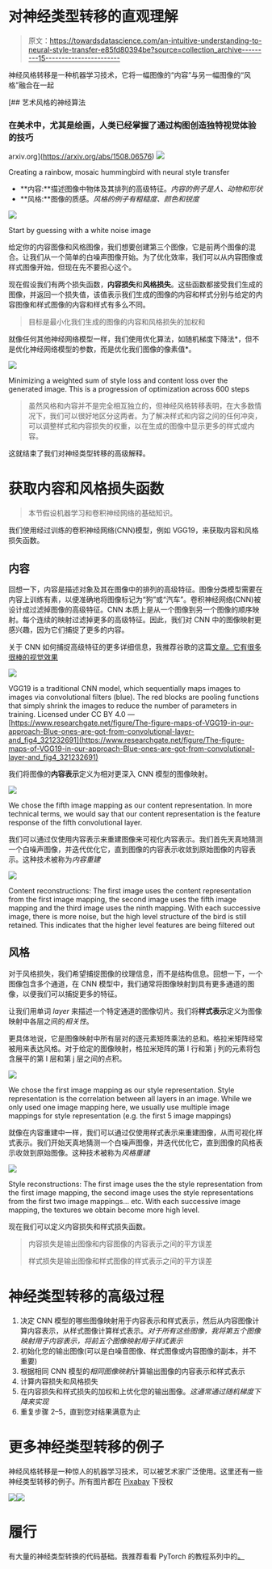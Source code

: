 # 对神经类型转移的直观理解

> 原文：<https://towardsdatascience.com/an-intuitive-understanding-to-neural-style-transfer-e85fd80394be?source=collection_archive---------15----------------------->

神经风格转移是一种机器学习技术，它将一幅图像的“内容”与另一幅图像的“风格”融合在一起

 [## 艺术风格的神经算法

### 在美术中，尤其是绘画，人类已经掌握了通过构图创造独特视觉体验的技巧

arxiv.org](https://arxiv.org/abs/1508.06576) ![](img/b2d10847f4a77bea5b3b315c9ec45d49.png)

Creating a rainbow, mosaic hummingbird with neural style transfer

*   **内容:**描述图像中物体及其排列的高级特征。*内容的例子是人、动物和形状*
*   **风格:**图像的质感。*风格的例子有粗糙度、颜色和锐度*

![](img/66f61d239387ea325a4d6b0d3fc000ce.png)

Start by guessing with a white noise image

给定你的内容图像和风格图像，我们想要创建第三个图像，它是前两个图像的混合。让我们从一个简单的白噪声图像开始。为了优化效率，我们可以从内容图像或样式图像开始，但现在先不要担心这个。

现在假设我们有两个损失函数，**内容损失**和**风格损失**。这些函数都接受我们生成的图像，并返回一个损失值，该值表示我们生成的图像的内容和样式分别与给定的内容图像和样式图像的内容和样式有多么不同。

> 目标是最小化我们生成的图像的内容和风格损失的加权和

就像任何其他神经网络模型一样，我们使用优化算法，如随机梯度下降法*，但不是优化神经网络模型的参数，而是优化我们图像的像素值*。

![](img/fb1dfcecd98d17e40800d9454326e818.png)

Minimizing a weighted sum of style loss and content loss over the generated image. This is a progression of optimization across 600 steps

> 虽然风格和内容并不是完全相互独立的，但神经风格转移表明，在大多数情况下，我们可以很好地区分这两者。为了解决样式和内容之间的任何冲突，可以调整样式和内容损失的权重，以在生成的图像中显示更多的样式或内容。

这就结束了我们对神经类型转移的高级解释。

# 获取内容和风格损失函数

> 本节假设机器学习和卷积神经网络的基础知识。

我们使用经过训练的卷积神经网络(CNN)模型，例如 VGG19，来获取内容和风格损失函数。

## 内容

回想一下，内容是描述对象及其在图像中的排列的高级特征。图像分类模型需要在内容上训练有素，以便准确地将图像标记为“狗”或“汽车”。卷积神经网络(CNN)被设计成过滤掉图像的高级特征。CNN 本质上是从一个图像到另一个图像的顺序映射。每个连续的映射过滤掉更多的高级特征。因此，我们对 CNN 中的图像映射更感兴趣，因为它们捕捉了更多的内容。

关于 CNN 如何捕捉高级特征的更多详细信息，我推荐谷歌的这篇[文章。它有很多很棒的视觉效果](https://distill.pub/2017/feature-visualization/)

![](img/7c28de10b24c33d5f3fde6e515af0c11.png)

VGG19 is a traditional CNN model, which sequentially maps images to images via convolutional filters (blue). The red blocks are pooling functions that simply shrink the images to reduce the number of parameters in training. Licensed under CC BY 4.0 — [https://www.researchgate.net/figure/The-figure-maps-of-VGG19-in-our-approach-Blue-ones-are-got-from-convolutional-layer-and_fig4_321232691](https://www.researchgate.net/figure/The-figure-maps-of-VGG19-in-our-approach-Blue-ones-are-got-from-convolutional-layer-and_fig4_321232691)

我们将图像的**内容表示**定义为相对更深入 CNN 模型的图像映射。

![](img/cf44d117f75cc376eaa2b44213026253.png)

We chose the fifth image mapping as our content representation. In more technical terms, we would say that our content representation is the feature response of the fifth convolutional layer.

我们可以通过仅使用内容表示来重建图像来可视化内容表示。我们首先天真地猜测一个白噪声图像，并迭代优化它，直到图像的内容表示收敛到原始图像的内容表示。这种技术被称为*内容重建*

![](img/95bdc67c8f2a87fefbb3578a5c1d868d.png)

Content reconstructions: The first image uses the content representation from the first image mapping, the second image uses the fifth image mapping and the third image uses the ninth mapping. With each successive image, there is more noise, but the high level structure of the bird is still retained. This indicates that the higher level features are being filtered out

## 风格

对于风格损失，我们希望捕捉图像的纹理信息，而不是结构信息。回想一下，一个图像包含多个通道，在 CNN 模型中，我们通常将图像映射到具有更多通道的图像，以便我们可以捕捉更多的特征。

让我们用单词 *layer* 来描述一个特定通道的图像切片。我们将**样式表示**定义为图像映射中各层之间的*相关性*。

更具体地说，它是图像映射中所有层对的逐元素矩阵乘法的总和。格拉米矩阵经常被用来表达风格。对于给定的图像映射，格拉米矩阵的第 I 行和第 j 列的元素将包含展平的第 I 层和第 j 层之间的点积。

![](img/4cdd1cb93ecea9bb28bdab783b034eac.png)

We chose the first image mapping as our style representation. Style representation is the correlation between all layers in an image. While we only used one image mapping here, we usually use multiple image mappings for style representation (e.g. the first 5 image mappings)

就像在内容重建中一样，我们可以通过仅使用样式表示来重建图像，从而可视化样式表示。我们开始天真地猜测一个白噪声图像，并迭代优化它，直到图像的风格表示收敛到原始图像。这种技术被称为*风格重建*

![](img/3588fbfb134a622b194828152264b4c0.png)

Style reconstructions: The first image uses the the style representation from the first image mapping, the second image uses the style representations from the first two image mappings… etc. With each successive image mapping, the textures we obtain become more high level.

现在我们可以定义内容损失和样式损失函数。

> 内容损失是输出图像和内容图像的内容表示之间的平方误差
> 
> 样式损失是输出图像和样式图像的样式表示之间的平方误差

# 神经类型转移的高级过程

1.  决定 CNN 模型的哪些图像映射用于内容表示和样式表示，然后从内容图像计算内容表示，从样式图像计算样式表示。*对于所有这些图像，我将第五个图像映射用于内容表示，将前五个图像映射用于样式表示*
2.  初始化您的输出图像(可以是白噪音图像、样式图像或内容图像的副本，并不重要)
3.  根据相同 CNN 模型的*相同图像映射*计算输出图像的内容表示和样式表示
4.  计算内容损失和风格损失
5.  在内容损失和样式损失的加权和上优化您的输出图像。*这通常通过随机梯度下降来实现*
6.  重复步骤 2–5，直到您对结果满意为止

# 更多神经类型转移的例子

神经风格转移是一种惊人的机器学习技术，可以被艺术家广泛使用。这里还有一些神经类型转移的例子。所有图片都在 [Pixabay](https://pixabay.com) 下授权

![](img/1948a1cf1b1c0b36a8961a5213f972c0.png)![](img/9eb335054a8a25ec1ac05db66191856e.png)

# 履行

有大量的神经类型转换的代码基础。我推荐看看 PyTorch 的教程系列中的[。](https://pytorch.org/tutorials/advanced/neural_style_tutorial.html)